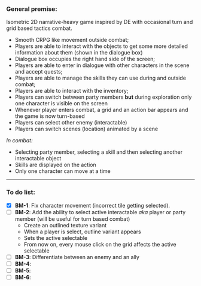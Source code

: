 ### General premise:

Isometric 2D narrative-heavy game inspired by DE with occasional turn and grid based tactics combat.
- Smooth CRPG like movement outside combat;
- Players are able to interact with the objects to get some more detailed information about them (shown in the dialogue box)
- Dialogue box occupies the right hand side of the screen;
- Players are able to enter in dialogue with other characters in the scene and accept quests;
- Players are able to manage the skills they can use during and outside combat;
- Players are able to interact with the inventory;
- Players can switch between party members **but** during exploration only one character is visible on the screen
- Whenever player enters combat, a grid and an action bar appears and the game is now turn-based
- Players can select other enemy (interactable) 
- Players can switch scenes (location) animated by a scene

*In combat:* 
- Selecting party member, selecting a skill and then selecting another interactable object
- Skills are displayed on the action 
- Only one character can move at a time 

---

### To do list:

- [x] **BM-1**: Fix character movement (incorrect tile getting selected).
- [ ] **BM-2**: Add the ability to select active interactable *aka* player or party member (will be useful for turn based combat)
  - Create an outlined texture variant
  - When a player is select, outline variant appears
  - Sets the active selectable
  - From now on, every mouse click on the grid affects the active selectable
- [ ] **BM-3**: Differentiate between an enemy and an ally
- [ ] **BM-4**: 
- [ ] **BM-5**: 
- [ ] **BM-6**: 

